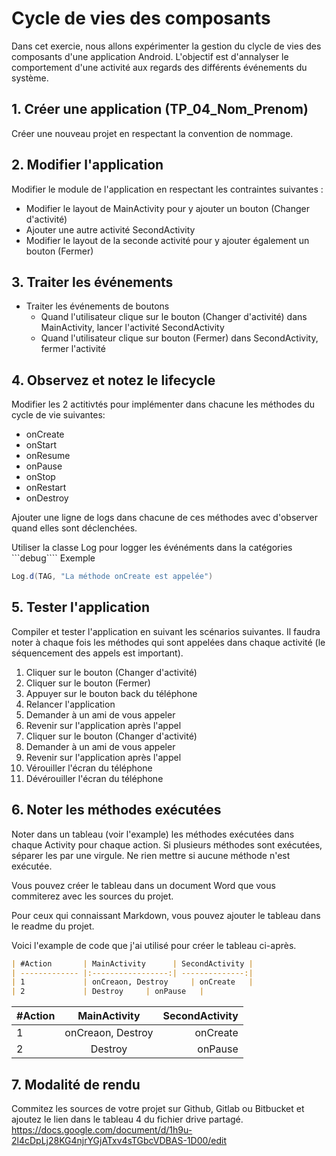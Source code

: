 # Cycle de vies des composants 

Dans cet exercie, nous allons expérimenter la gestion du clycle de vies des composants d'une application Android. L'objectif est d'annalyser le comportement d'une activité aux regards des différents événements du système. 

## 1. Créer une application (TP_04_Nom_Prenom)
Créer une nouveau projet en respectant la convention de nommage. 

## 2. Modifier l'application
Modifier le module de l'application en respectant les contraintes suivantes : 

- Modifier le layout de MainActivity pour y ajouter un bouton (Changer d'activité)
- Ajouter une autre activité SecondActivity
- Modifier le layout de la seconde activité pour y ajouter également un bouton (Fermer)

## 3. Traiter les événements
- Traiter les événements de boutons 
    - Quand l'utilisateur clique sur le bouton (Changer d'activité) dans MainActivity, lancer l'activité SecondActivity
    - Quand l'utilisateur clique sur bouton (Fermer) dans SecondActivity, fermer l'activité

## 4. Observez et notez le lifecycle
Modifier les 2 actitivtés pour implémenter dans chacune les méthodes du cycle de vie 
suivantes: 
- onCreate
- onStart
- onResume
- onPause
- onStop
- onRestart
- onDestroy

Ajouter une ligne de logs dans chacune de ces méthodes avec d'observer quand elles sont déclenchées. 

Utiliser la classe Log pour logger les événéments dans la catégories ```debug````
Exemple
```java
Log.d(TAG, "La méthode onCreate est appelée")
```

## 5. Tester l'application 
Compiler et tester l'application en suivant les scénarios suivantes. Il faudra noter à chaque fois les méthodes qui sont appelées dans chaque activité (le séquencement des appels est important).

1. Cliquer sur le bouton (Changer d'activité)
2. Cliquer sur le bouton (Fermer)
3. Appuyer sur le bouton back du téléphone
4. Relancer l'application
5. Demander à un ami de vous appeler
6. Revenir sur l'application après l'appel
7. Cliquer sur le bouton (Changer d'activité)
8. Demander à un ami de vous appeler
9. Revenir sur l'application après l'appel 
10. Vérouiller l'écran du téléphone
11. Dévérouiller l'écran du téléphone 

## 6. Noter les méthodes exécutées
Noter dans un tableau (voir l'example) les méthodes exécutées dans chaque Activity pour chaque action. Si plusieurs méthodes sont exécutées, séparer les par une virgule. Ne rien mettre si aucune méthode n'est exécutée. 

Vous pouvez créer le tableau dans un document Word que vous commiterez avec les sources du projet. 

Pour ceux qui connaissant Markdown, vous pouvez ajouter le tableau dans le readme du projet.

Voici l'example de code que j'ai utilisé pour créer le tableau ci-après.

```markdown
| #Action       | MainActivity      | SecondActivity |
| ------------- |:-----------------:| --------------:|
| 1             | onCreaon, Destroy     | onCreate   |
| 2             | Destroy     | onPause   |

```


| #Action       | MainActivity      | SecondActivity |
| ------------- |:-----------------:| --------------:|
| 1             | onCreaon, Destroy     | onCreate   |
| 2             | Destroy     | onPause   |

## 7. Modalité de rendu
Commitez les sources de votre projet sur Github, Gitlab ou Bitbucket et ajoutez le lien dans le tableau 4 du fichier drive partagé. 
https://docs.google.com/document/d/1h9u-2l4cDpLj28KG4njrYGjATxv4sTGbcVDBAS-1D00/edit



